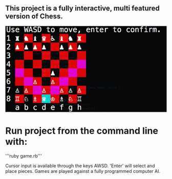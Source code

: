 ## This project is a fully interactive, multi featured version of Chess.

![ScreenShot](/images/preview.png)

# Run project from the command line with:

'''ruby game.rb'''

Cursor input is available through the keys AWSD. 'Enter' will select and place
pieces. Games are played against a fully programmed computer AI.
